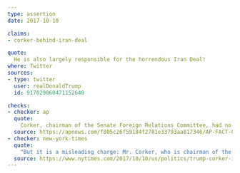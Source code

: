 ```yaml
---
type: assertion
date: 2017-10-10

claims:
- corker-behind-iran-deal

quote:
  He is also largely responsible for the horrendous Iran Deal!
where: Twitter
sources:
- type: twitter
  user: realDonaldTrump
  id: 917029060471152640

checks:
- checker: ap
  quote:
    Corker, chairman of the Senate Foreign Relations Committee, had no role in crafting the 2015 international agreement forged by the U.S. and other world powers to constrain Iran's ability to build a nuclear arsenal. Corker was a vocal opponent of the accord and argued President Barack Obama should have made the seven-nation pact a treaty subject to approval by the Senate.
  source: https://apnews.com/f805c26f59184f2781e33793aa817346/AP-FACT-CHECK:-WH-wrong-in-saying-Corker-behind-Iran-deal
- checker: new-york-times
  quote:
    "But it is a misleading charge: Mr. Corker, who is chairman of the Senate Foreign Relations Committee, repeatedly spoke out against the accord to limit Tehran’s nuclear program before it was brokered by world powers in 2015."
  source: https://www.nytimes.com/2017/10/10/us/politics/trump-corker-iran-deal.html
---
```

